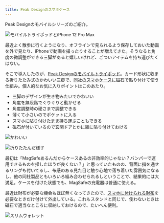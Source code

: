 ```yaml
---
title: Peak Designのスマホケース
---
```

Peak Designのモバイルシリーズのご紹介。

![](https://lh6.googleusercontent.com/kSOV7du9njr9zVdDUJQ6lh-te84d5KZ1YJnScNAkN5WNLOi0eceOCmm-IgZmVGbCfvq-wRDhJZvQ8-U7i9ry5cJbNTgpBK2WZ3BS5P7E1Yi0YB7WI-Mlj6GVGaGjhdkSOhjlXo28_D4TvnQhZ6zOY4wkgHOSH-_kb8SNan0kvZIQh0OZlLgNZ0YRHPcl "モバイルトライポッドとiPhone 12 Pro Max")

最近よく散歩に行くようになり、オフラインで見られるよう保存しておいた動画を外で見たり、iPhoneで動画を撮ったりすることが増えてきた。そうなると角度の微調整ができる三脚があると嬉しいけれど、ごついアイテムを持ち運びたくはない。

そこで導入したのが、[Peak Designのモバイルトライポッド](https://www.amazon.co.jp/dp/B09FRZPLL3)。カード形状に収まる折りたたみ式のかわいい三脚で、[同社のスマホケース](https://www.amazon.co.jp/dp/B09FP3HP7Z?)に磁石で貼り付けて使う仕組み。個人的なお気に入りポイントはこのあたり。

*   三脚のデザインが生き物みたいでかわいい
*   角度を無段階でぐりぐりと動かせる
*   角度調整時の硬さまで調整できる
*   薄くて小さいのでポケットに入る
*   スマホに貼り付けたまま持ち運ぶこともできる
*   磁石が付いているので玄関ドアとかに雑に貼り付けておける

![](https://lh3.googleusercontent.com/ZuPvoZ8cw55u_8OMMzHUJBVeWwja4H219Uc_YlrsDtc1QulFasm8yFQchcCjmmCM55GmGwRB2vFZZ8fGqp04CHMtTarhzORSp1fUjFJRdSIeK6b6snpXcwGGSyWNYENDvM8UI_zFPsbGhPP-D8JfGx4siIrRfPPuR_ZDiz9kdzgL3tpik_hCkqNPDAjU "かわいい")

![](https://lh6.googleusercontent.com/XSfz1rAKXVnyPHTysvFigXepjBi0k3YrvfHAy_dKDIROqSeWd6w9nxyOEvvmrZdadHi8Hemx2Zt4Ybtz3c-s2DI3L79NF3LjSTgnNDtKafPh0hIwprJ23sX9E-VJq1t6V0lJ7-6qVHHG375XeN2lN2Ps-7efcbwwvVvISS1CnQUExJLcVD6GBEwP1udl "折りたたんだ様子")

最初は「MagSafeあるんだからケースあるの非効率的じゃない？バンパーで運用できるものを探したほうが良くない？」と思っていたものの、背面に指を通せるリングも付いてるし、布感のある見た目と触り心地で落ち着いた雰囲気になるし、他の同社製品ともいろいろ組み合わせられるしということで、結果的には大満足。ケースを付けた状態でも、MagSafeの充電器は普通に使える。

最近は財布が必要な機会もほぼ無くなってきたので、[スマホに付けられる財布](https://www.amazon.co.jp/dp/B09FSGW671)を必要なときだけ付けて外出している。これもスタンドと同じで、使わないときは磁石で適当なところに収納しておけるので、たいへん便利。

![](https://lh4.googleusercontent.com/fU5pxUEELZM0Ew-Z1tLDgDKHCS-95PotWhN01VZukV4EypuE_ZtstZRpodrbDYRwQXgsX3w46hBT9DA3AWDqhNnadgWlGaRtsxIkRLAj2_8nPRczsAyy9NpjbJ_buTW44fpdCP70YMUVAlm7EF2k4Ui2hw-bb9XfAn_vxYqGSk-pUkQOMG7mC7ujB_Rm "スリムウォレット")

